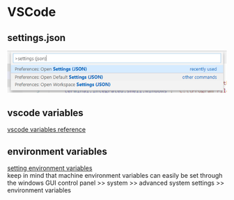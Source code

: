 # VSCode

## settings.json

![Ctrl+Shift+P](4728531e-72e4-4a8a-a3de-3fd85525c073.png "Ctrl+Shift+P")

## vscode variables

[vscode variables reference](https://code.visualstudio.com/docs/editor/variables-reference) 

## environment variables

[setting environment variables](https://docs.microsoft.com/en-us/dotnet/api/system.environment.setenvironmentvariable)  
keep in mind that machine environment variables can easily be set through the windows GUI control panel >> system >> advanced system settings >> environment variables

